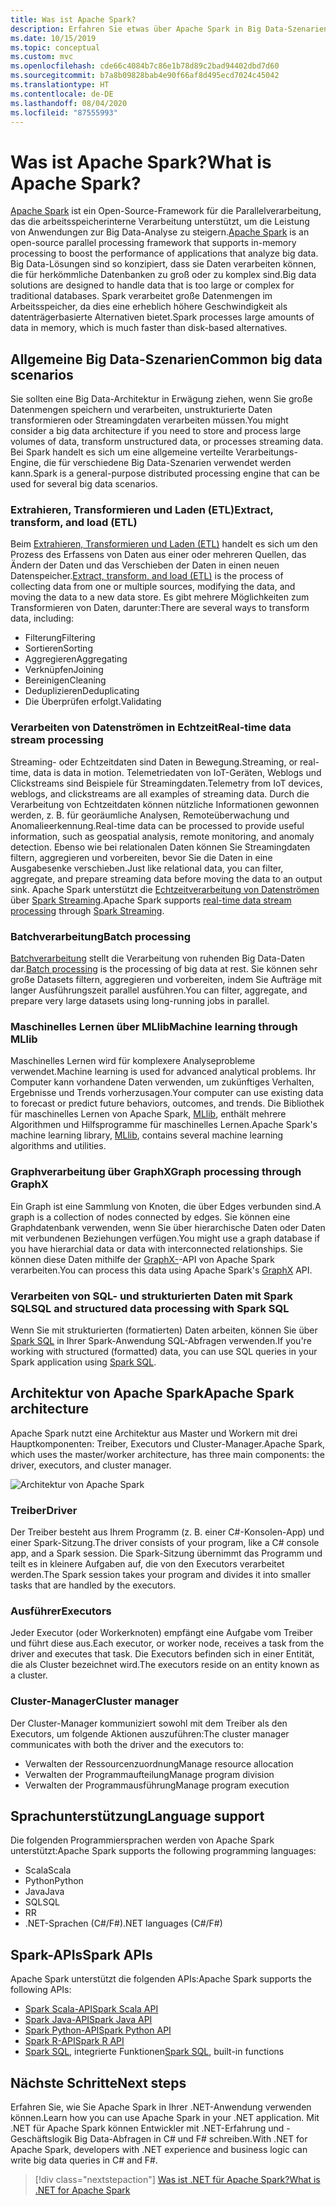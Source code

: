 ```yaml
---
title: Was ist Apache Spark?
description: Erfahren Sie etwas über Apache Spark in Big Data-Szenarien.
ms.date: 10/15/2019
ms.topic: conceptual
ms.custom: mvc
ms.openlocfilehash: cde66c4084b7c86e1b78d89c2bad94402dbd7d60
ms.sourcegitcommit: b7a8b09828bab4e90f66af8d495ecd7024c45042
ms.translationtype: HT
ms.contentlocale: de-DE
ms.lasthandoff: 08/04/2020
ms.locfileid: "87555993"
---
```

# <a name="what-is-apache-spark"></a><span data-ttu-id="54f48-103">Was ist Apache Spark?</span><span class="sxs-lookup"><span data-stu-id="54f48-103">What is Apache Spark?</span></span>

<span data-ttu-id="54f48-104">[Apache Spark](https://spark.apache.org/) ist ein Open-Source-Framework für die Parallelverarbeitung, das die arbeitsspeicherinterne Verarbeitung unterstützt, um die Leistung von Anwendungen zur Big Data-Analyse zu steigern.</span><span class="sxs-lookup"><span data-stu-id="54f48-104">[Apache Spark](https://spark.apache.org/) is an open-source parallel processing framework that supports in-memory processing to boost the performance of applications that analyze big data.</span></span> <span data-ttu-id="54f48-105">Big Data-Lösungen sind so konzipiert, dass sie Daten verarbeiten können, die für herkömmliche Datenbanken zu groß oder zu komplex sind.</span><span class="sxs-lookup"><span data-stu-id="54f48-105">Big data solutions are designed to handle data that is too large or complex for traditional databases.</span></span> <span data-ttu-id="54f48-106">Spark verarbeitet große Datenmengen im Arbeitsspeicher, da dies eine erheblich höhere Geschwindigkeit als datenträgerbasierte Alternativen bietet.</span><span class="sxs-lookup"><span data-stu-id="54f48-106">Spark processes large amounts of data in memory, which is much faster than disk-based alternatives.</span></span>

## <a name="common-big-data-scenarios"></a><span data-ttu-id="54f48-107">Allgemeine Big Data-Szenarien</span><span class="sxs-lookup"><span data-stu-id="54f48-107">Common big data scenarios</span></span>

<span data-ttu-id="54f48-108">Sie sollten eine Big Data-Architektur in Erwägung ziehen, wenn Sie große Datenmengen speichern und verarbeiten, unstrukturierte Daten transformieren oder Streamingdaten verarbeiten müssen.</span><span class="sxs-lookup"><span data-stu-id="54f48-108">You might consider a big data architecture if you need to store and process large volumes of data, transform unstructured data, or processes streaming data.</span></span> <span data-ttu-id="54f48-109">Bei Spark handelt es sich um eine allgemeine verteilte Verarbeitungs-Engine, die für verschiedene Big Data-Szenarien verwendet werden kann.</span><span class="sxs-lookup"><span data-stu-id="54f48-109">Spark is a general-purpose distributed processing engine that can be used for several big data scenarios.</span></span>

### <a name="extract-transform-and-load-etl"></a><span data-ttu-id="54f48-110">Extrahieren, Transformieren und Laden (ETL)</span><span class="sxs-lookup"><span data-stu-id="54f48-110">Extract, transform, and load (ETL)</span></span>

<span data-ttu-id="54f48-111">Beim [Extrahieren, Transformieren und Laden (ETL)](/azure/architecture/data-guide/relational-data/etl) handelt es sich um den Prozess des Erfassens von Daten aus einer oder mehreren Quellen, das Ändern der Daten und das Verschieben der Daten in einen neuen Datenspeicher.</span><span class="sxs-lookup"><span data-stu-id="54f48-111">[Extract, transform, and load (ETL)](/azure/architecture/data-guide/relational-data/etl) is the process of collecting data from one or multiple sources, modifying the data, and moving the data to a new data store.</span></span> <span data-ttu-id="54f48-112">Es gibt mehrere Möglichkeiten zum Transformieren von Daten, darunter:</span><span class="sxs-lookup"><span data-stu-id="54f48-112">There are several ways to transform data, including:</span></span>

* <span data-ttu-id="54f48-113">Filterung</span><span class="sxs-lookup"><span data-stu-id="54f48-113">Filtering</span></span>
* <span data-ttu-id="54f48-114">Sortieren</span><span class="sxs-lookup"><span data-stu-id="54f48-114">Sorting</span></span>
* <span data-ttu-id="54f48-115">Aggregieren</span><span class="sxs-lookup"><span data-stu-id="54f48-115">Aggregating</span></span>
* <span data-ttu-id="54f48-116">Verknüpfen</span><span class="sxs-lookup"><span data-stu-id="54f48-116">Joining</span></span>
* <span data-ttu-id="54f48-117">Bereinigen</span><span class="sxs-lookup"><span data-stu-id="54f48-117">Cleaning</span></span>
* <span data-ttu-id="54f48-118">Deduplizieren</span><span class="sxs-lookup"><span data-stu-id="54f48-118">Deduplicating</span></span>
* <span data-ttu-id="54f48-119">Die Überprüfen erfolgt.</span><span class="sxs-lookup"><span data-stu-id="54f48-119">Validating</span></span>

### <a name="real-time-data-stream-processing"></a><span data-ttu-id="54f48-120">Verarbeiten von Datenströmen in Echtzeit</span><span class="sxs-lookup"><span data-stu-id="54f48-120">Real-time data stream processing</span></span>

<span data-ttu-id="54f48-121">Streaming- oder Echtzeitdaten sind Daten in Bewegung.</span><span class="sxs-lookup"><span data-stu-id="54f48-121">Streaming, or real-time, data is data in motion.</span></span> <span data-ttu-id="54f48-122">Telemetriedaten von IoT-Geräten, Weblogs und Clickstreams sind Beispiele für Streamingdaten.</span><span class="sxs-lookup"><span data-stu-id="54f48-122">Telemetry from IoT devices, weblogs, and clickstreams are all examples of streaming data.</span></span> <span data-ttu-id="54f48-123">Durch die Verarbeitung von Echtzeitdaten können nützliche Informationen gewonnen werden, z. B. für georäumliche Analysen, Remoteüberwachung und Anomalieerkennung.</span><span class="sxs-lookup"><span data-stu-id="54f48-123">Real-time data can be processed to provide useful information, such as geospatial analysis, remote monitoring, and anomaly detection.</span></span> <span data-ttu-id="54f48-124">Ebenso wie bei relationalen Daten können Sie Streamingdaten filtern, aggregieren und vorbereiten, bevor Sie die Daten in eine Ausgabesenke verschieben.</span><span class="sxs-lookup"><span data-stu-id="54f48-124">Just like relational data, you can filter, aggregate, and prepare streaming data before moving the data to an output sink.</span></span> <span data-ttu-id="54f48-125">Apache Spark unterstützt die [Echtzeitverarbeitung von Datenströmen](/azure/architecture/data-guide/big-data/real-time-processing) über [Spark Streaming](https://spark.apache.org/streaming/).</span><span class="sxs-lookup"><span data-stu-id="54f48-125">Apache Spark supports [real-time data stream processing](/azure/architecture/data-guide/big-data/real-time-processing) through [Spark Streaming](https://spark.apache.org/streaming/).</span></span>

### <a name="batch-processing"></a><span data-ttu-id="54f48-126">Batchverarbeitung</span><span class="sxs-lookup"><span data-stu-id="54f48-126">Batch processing</span></span>

<span data-ttu-id="54f48-127">[Batchverarbeitung](/azure/architecture/data-guide/big-data/batch-processing) stellt die Verarbeitung von ruhenden Big Data-Daten dar.</span><span class="sxs-lookup"><span data-stu-id="54f48-127">[Batch processing](/azure/architecture/data-guide/big-data/batch-processing) is the processing of big data at rest.</span></span> <span data-ttu-id="54f48-128">Sie können sehr große Datasets filtern, aggregieren und vorbereiten, indem Sie Aufträge mit langer Ausführungszeit parallel ausführen.</span><span class="sxs-lookup"><span data-stu-id="54f48-128">You can filter, aggregate, and prepare very large datasets using long-running jobs in parallel.</span></span>

### <a name="machine-learning-through-mllib"></a><span data-ttu-id="54f48-129">Maschinelles Lernen über MLlib</span><span class="sxs-lookup"><span data-stu-id="54f48-129">Machine learning through MLlib</span></span>

<span data-ttu-id="54f48-130">Maschinelles Lernen wird für komplexere Analyseprobleme verwendet.</span><span class="sxs-lookup"><span data-stu-id="54f48-130">Machine learning is used for advanced analytical problems.</span></span> <span data-ttu-id="54f48-131">Ihr Computer kann vorhandene Daten verwenden, um zukünftiges Verhalten, Ergebnisse und Trends vorherzusagen.</span><span class="sxs-lookup"><span data-stu-id="54f48-131">Your computer can use existing data to forecast or predict future behaviors, outcomes, and trends.</span></span> <span data-ttu-id="54f48-132">Die Bibliothek für maschinelles Lernen von Apache Spark, [MLlib](https://spark.apache.org/mllib/), enthält mehrere Algorithmen und Hilfsprogramme für maschinelles Lernen.</span><span class="sxs-lookup"><span data-stu-id="54f48-132">Apache Spark's machine learning library, [MLlib](https://spark.apache.org/mllib/), contains several machine learning algorithms and utilities.</span></span>

### <a name="graph-processing-through-graphx"></a><span data-ttu-id="54f48-133">Graphverarbeitung über GraphX</span><span class="sxs-lookup"><span data-stu-id="54f48-133">Graph processing through GraphX</span></span>

<span data-ttu-id="54f48-134">Ein Graph ist eine Sammlung von Knoten, die über Edges verbunden sind.</span><span class="sxs-lookup"><span data-stu-id="54f48-134">A graph is a collection of nodes connected by edges.</span></span> <span data-ttu-id="54f48-135">Sie können eine Graphdatenbank verwenden, wenn Sie über hierarchische Daten oder Daten mit verbundenen Beziehungen verfügen.</span><span class="sxs-lookup"><span data-stu-id="54f48-135">You might use a graph database if you have hierarchial data or data with interconnected relationships.</span></span> <span data-ttu-id="54f48-136">Sie können diese Daten mithilfe der [GraphX-](https://spark.apache.org/graphx/)-API von Apache Spark verarbeiten.</span><span class="sxs-lookup"><span data-stu-id="54f48-136">You can process this data using Apache Spark's [GraphX](https://spark.apache.org/graphx/) API.</span></span>

### <a name="sql-and-structured-data-processing-with-spark-sql"></a><span data-ttu-id="54f48-137">Verarbeiten von SQL- und strukturierten Daten mit Spark SQL</span><span class="sxs-lookup"><span data-stu-id="54f48-137">SQL and structured data processing with Spark SQL</span></span>

<span data-ttu-id="54f48-138">Wenn Sie mit strukturierten (formatierten) Daten arbeiten, können Sie über [Spark SQL](https://spark.apache.org/sql/) in Ihrer Spark-Anwendung SQL-Abfragen verwenden.</span><span class="sxs-lookup"><span data-stu-id="54f48-138">If you're working with structured (formatted) data, you can use SQL queries in your Spark application using [Spark SQL](https://spark.apache.org/sql/).</span></span>

## <a name="apache-spark-architecture"></a><span data-ttu-id="54f48-139">Architektur von Apache Spark</span><span class="sxs-lookup"><span data-stu-id="54f48-139">Apache Spark architecture</span></span>

<span data-ttu-id="54f48-140">Apache Spark nutzt eine Architektur aus Master und Workern mit drei Hauptkomponenten: Treiber, Executors und Cluster-Manager.</span><span class="sxs-lookup"><span data-stu-id="54f48-140">Apache Spark, which uses the master/worker architecture, has three main components: the driver, executors, and cluster manager.</span></span>

![Architektur von Apache Spark](media/spark-architecture.png)

### <a name="driver"></a><span data-ttu-id="54f48-142">Treiber</span><span class="sxs-lookup"><span data-stu-id="54f48-142">Driver</span></span>

<span data-ttu-id="54f48-143">Der Treiber besteht aus Ihrem Programm (z. B. einer C#-Konsolen-App) und einer Spark-Sitzung.</span><span class="sxs-lookup"><span data-stu-id="54f48-143">The driver consists of your program, like a C# console app, and a Spark session.</span></span> <span data-ttu-id="54f48-144">Die Spark-Sitzung übernimmt das Programm und teilt es in kleinere Aufgaben auf, die von den Executors verarbeitet werden.</span><span class="sxs-lookup"><span data-stu-id="54f48-144">The Spark session takes your program and divides it into smaller tasks that are handled by the executors.</span></span>

### <a name="executors"></a><span data-ttu-id="54f48-145">Ausführer</span><span class="sxs-lookup"><span data-stu-id="54f48-145">Executors</span></span>

<span data-ttu-id="54f48-146">Jeder Executor (oder Workerknoten) empfängt eine Aufgabe vom Treiber und führt diese aus.</span><span class="sxs-lookup"><span data-stu-id="54f48-146">Each executor, or worker node, receives a task from the driver and executes that task.</span></span> <span data-ttu-id="54f48-147">Die Executors befinden sich in einer Entität, die als Cluster bezeichnet wird.</span><span class="sxs-lookup"><span data-stu-id="54f48-147">The executors reside on an entity known as a cluster.</span></span>

### <a name="cluster-manager"></a><span data-ttu-id="54f48-148">Cluster-Manager</span><span class="sxs-lookup"><span data-stu-id="54f48-148">Cluster manager</span></span>

<span data-ttu-id="54f48-149">Der Cluster-Manager kommuniziert sowohl mit dem Treiber als den Executors, um folgende Aktionen auszuführen:</span><span class="sxs-lookup"><span data-stu-id="54f48-149">The cluster manager communicates with both the driver and the executors to:</span></span>

* <span data-ttu-id="54f48-150">Verwalten der Ressourcenzuordnung</span><span class="sxs-lookup"><span data-stu-id="54f48-150">Manage resource allocation</span></span>
* <span data-ttu-id="54f48-151">Verwalten der Programmaufteilung</span><span class="sxs-lookup"><span data-stu-id="54f48-151">Manage program division</span></span>
* <span data-ttu-id="54f48-152">Verwalten der Programmausführung</span><span class="sxs-lookup"><span data-stu-id="54f48-152">Manage program execution</span></span>

## <a name="language-support"></a><span data-ttu-id="54f48-153">Sprachunterstützung</span><span class="sxs-lookup"><span data-stu-id="54f48-153">Language support</span></span>

<span data-ttu-id="54f48-154">Die folgenden Programmiersprachen werden von Apache Spark unterstützt:</span><span class="sxs-lookup"><span data-stu-id="54f48-154">Apache Spark supports the following programming languages:</span></span>

* <span data-ttu-id="54f48-155">Scala</span><span class="sxs-lookup"><span data-stu-id="54f48-155">Scala</span></span>
* <span data-ttu-id="54f48-156">Python</span><span class="sxs-lookup"><span data-stu-id="54f48-156">Python</span></span>
* <span data-ttu-id="54f48-157">Java</span><span class="sxs-lookup"><span data-stu-id="54f48-157">Java</span></span>
* <span data-ttu-id="54f48-158">SQL</span><span class="sxs-lookup"><span data-stu-id="54f48-158">SQL</span></span>
* <span data-ttu-id="54f48-159">R</span><span class="sxs-lookup"><span data-stu-id="54f48-159">R</span></span>
* <span data-ttu-id="54f48-160">.NET-Sprachen (C#/F#)</span><span class="sxs-lookup"><span data-stu-id="54f48-160">.NET languages (C#/F#)</span></span>

## <a name="spark-apis"></a><span data-ttu-id="54f48-161">Spark-APIs</span><span class="sxs-lookup"><span data-stu-id="54f48-161">Spark APIs</span></span>

<span data-ttu-id="54f48-162">Apache Spark unterstützt die folgenden APIs:</span><span class="sxs-lookup"><span data-stu-id="54f48-162">Apache Spark supports the following APIs:</span></span>

* [<span data-ttu-id="54f48-163">Spark Scala-API</span><span class="sxs-lookup"><span data-stu-id="54f48-163">Spark Scala API</span></span>](https://spark.apache.org/docs/2.2.0/api/scala/index.html)
* [<span data-ttu-id="54f48-164">Spark Java-API</span><span class="sxs-lookup"><span data-stu-id="54f48-164">Spark Java API</span></span>](https://spark.apache.org/docs/2.2.0/api/java/index.html)
* [<span data-ttu-id="54f48-165">Spark Python-API</span><span class="sxs-lookup"><span data-stu-id="54f48-165">Spark Python API</span></span>](https://spark.apache.org/docs/2.2.0/api/python/index.html)
* [<span data-ttu-id="54f48-166">Spark R-API</span><span class="sxs-lookup"><span data-stu-id="54f48-166">Spark R API</span></span>](https://spark.apache.org/docs/2.2.0/api/R/index.html)
* <span data-ttu-id="54f48-167">[Spark SQL](https://spark.apache.org/docs/latest/api/sql/index.html), integrierte Funktionen</span><span class="sxs-lookup"><span data-stu-id="54f48-167">[Spark SQL](https://spark.apache.org/docs/latest/api/sql/index.html), built-in functions</span></span>

## <a name="next-steps"></a><span data-ttu-id="54f48-168">Nächste Schritte</span><span class="sxs-lookup"><span data-stu-id="54f48-168">Next steps</span></span>

<span data-ttu-id="54f48-169">Erfahren Sie, wie Sie Apache Spark in Ihrer .NET-Anwendung verwenden können.</span><span class="sxs-lookup"><span data-stu-id="54f48-169">Learn how you can use Apache Spark in your .NET application.</span></span> <span data-ttu-id="54f48-170">Mit .NET für Apache Spark können Entwickler mit .NET-Erfahrung und -Geschäftslogik Big Data-Abfragen in C# und F# schreiben.</span><span class="sxs-lookup"><span data-stu-id="54f48-170">With .NET for Apache Spark, developers with .NET experience and business logic can write big data queries in C# and F#.</span></span>
> [!div class="nextstepaction"]
> [<span data-ttu-id="54f48-171">Was ist .NET für Apache Spark?</span><span class="sxs-lookup"><span data-stu-id="54f48-171">What is .NET for Apache Spark</span></span>](what-is-apache-spark-dotnet.md)
